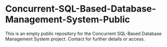 # Concurrent-SQL-Based-Database-Management-System-Public
This is an empty public repository for the Concurrent SQL-Based Database Management System project. Contact for further details or access.
